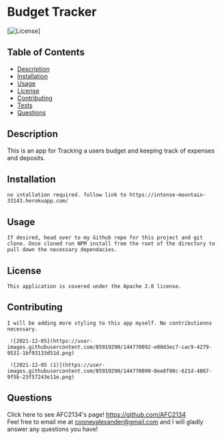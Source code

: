 # Budget Tracker
   [![License](https://img.shields.io/badge/License-Apache%202.0-blue.svg)]
   ## Table of Contents
  * [Description](https://github.com/AFC2134/https://github.com/AFC2134/Budget-Tracker#description)
  * [Installation](https://github.com/AFC2134/https://github.com/AFC2134/Budget-Tracker#installation)
  * [Usage](https://github.com/AFC2134/https://github.com/AFC2134/Budget-Tracker#usage)
  * [License](https://github.com/AFC2134/https://github.com/AFC2134/Budget-Tracker#license)
  * [Contributing](https://github.com/AFC2134/https://github.com/AFC2134/Budget-Tracker#contributing)
  * [Tests](https://github.com/AFC2134/https://github.com/AFC2134/Budget-Tracker#tests)
  * [Questions](https://github.com/AFC2134/https://github.com/AFC2134/Budget-Tracker#questions)

  ## Description
   This is an app for Tracking a users budget and keeping track of expenses and deposits.

  ## Installation
    no intallation required. follow link to https://intense-mountain-33143.herokuapp.com/

  ## Usage
    If desired, head over to my Github repo for this project and git clone. Once cloned run NPM install from the root of the directory to pull down the necessary dependacies.

  ## License  
    This application is covered under the Apache 2.0 license.
 
  ## Contributing
    I will be adding more styling to this app myself. No contributionns necessary.

     ![2021-12-05](https://user-images.githubusercontent.com/85919290/144770092-e00d3ec7-cac9-4279-9531-1bf93133d51d.png)

     ![2021-12-05 (1)](https://user-images.githubusercontent.com/85919290/144770099-0ee8f00c-621d-4867-9f5b-23f57243e11e.png)

  ## Questions
  Click here to see AFC2134's page! https://github.com/AFC2134  
  Feel free to email me at cooneyalexander@gmail.com and I will gladly answer any questions you have!

